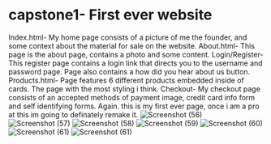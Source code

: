 # capstone1- First ever website
Index.html- My home page consists of a picture of me the founder, and some context about the material for sale on the website. 
About.html- This page is the about page, contains a photo and some content. 
Login/Register- This register page contains a login link that directs you to the username and password page. Page also contains a how did you hear about us button. 
Products.html- Page features 6 different products embedded inside of cards. The page with the most styling i think. 
Checkout- My checkout page consists of an accepted methods of payment image, credit card info form and self identifying forms.
Again. this is my first ever page, once i am a pro at this im going to definately remake it. ![Screenshot (56)](https://user-images.githubusercontent.com/113367157/191998525-f0902848-23ae-4bfc-881b-654887fddf3a.png)
![Screenshot (57)](https://user-images.githubusercontent.com/113367157/191998529-a8050541-6151-4483-a810-96f9765c4411.png)
![Screenshot (58)](https://user-images.githubusercontent.com/113367157/191998540-9e6c5f19-e8dc-45e5-8472-ad58dc3ad987.png)
![Screenshot (59)](https://user-images.githubusercontent.com/113367157/191998545-6475fc56-5bec-4cf6-8597-84b3b4917f6e.png)
![Screenshot (60)](https://user-images.githubusercontent.com/113367157/191998549-6d426f81-de35-44b8-9460-1a24e4eb385c.png)
![Screenshot (61)](https://user-images.githubusercontent.com/113367157/191998553-d0034ecf-558b-48dc-b3f7-1442ea3db146.png)
![Screenshot (61)](https://user-images.githubusercontent.com/113367157/191998559-96c2b228-e8d5-4dbf-915e-a1123798307c.png)
